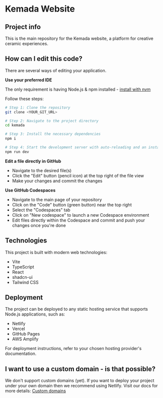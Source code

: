 # Kemada Website

## Project info

This is the main repository for the Kemada website, a platform for creative ceramic experiences.

## How can I edit this code?

There are several ways of editing your application.

**Use your preferred IDE**

The only requirement is having Node.js & npm installed - [install with nvm](https://github.com/nvm-sh/nvm#installing-and-updating)

Follow these steps:

```sh
# Step 1: Clone the repository
git clone <YOUR_GIT_URL>

# Step 2: Navigate to the project directory
cd kemada

# Step 3: Install the necessary dependencies
npm i

# Step 4: Start the development server with auto-reloading and an instant preview
npm run dev
```

**Edit a file directly in GitHub**

- Navigate to the desired file(s)
- Click the "Edit" button (pencil icon) at the top right of the file view
- Make your changes and commit the changes

**Use GitHub Codespaces**

- Navigate to the main page of your repository
- Click on the "Code" button (green button) near the top right
- Select the "Codespaces" tab
- Click on "New codespace" to launch a new Codespace environment
- Edit files directly within the Codespace and commit and push your changes once you're done

## Technologies

This project is built with modern web technologies:

- Vite
- TypeScript
- React
- shadcn-ui
- Tailwind CSS

## Deployment

The project can be deployed to any static hosting service that supports Node.js applications, such as:

- Netlify
- Vercel
- GitHub Pages
- AWS Amplify

For deployment instructions, refer to your chosen hosting provider's documentation.

## I want to use a custom domain - is that possible?

We don't support custom domains (yet). If you want to deploy your project under your own domain then we recommend using Netlify. Visit our docs for more details: [Custom domains](https://docs.lovable.dev/tips-tricks/custom-domain/)

